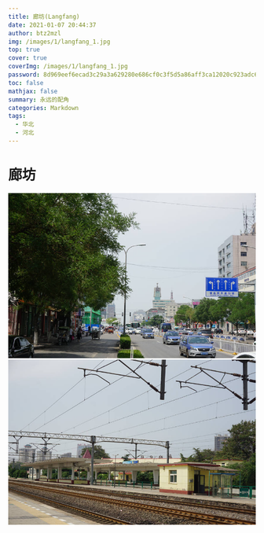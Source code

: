 ```yaml
---
title: 廊坊(Langfang)
date: 2021-01-07 20:44:37
author: btz2mzl
img: /images/1/langfang_1.jpg
top: true
cover: true
coverImg: /images/1/langfang_1.jpg
password: 8d969eef6ecad3c29a3a629280e686cf0c3f5d5a86aff3ca12020c923adc6c92
toc: false
mathjax: false
summary: 永远的配角
categories: Markdown
tags:
  - 华北
  - 河北
---
```

# 廊坊
![廊坊最繁华的道路：解放路，远处带时钟的建筑是明珠大厦（老牌的百货大楼）](/images/1/langfang_1.jpg)
![相信大多数人所见过的廊坊仅仅是简朴的站台，这里从未被当作成目的地](/images/1/langfang_2.jpg)
